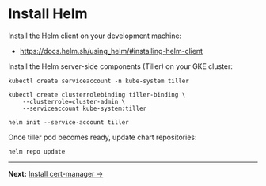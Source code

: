 <!--
Copyright 2018 Google Inc.

Licensed under the Apache License, Version 2.0 (the "License");
you may not use this file except in compliance with the License.
You may obtain a copy of the License at

    https://www.apache.org/licenses/LICENSE-2.0

Unless required by applicable law or agreed to in writing, software
distributed under the License is distributed on an "AS IS" BASIS,
WITHOUT WARRANTIES OR CONDITIONS OF ANY KIND, either express or implied.
See the License for the specific language governing permissions and
limitations under the License.
-->

# Install Helm

Install the Helm client on your development machine:

- https://docs.helm.sh/using_helm/#installing-helm-client

Install the Helm server-side components (Tiller) on your GKE cluster:

```
kubectl create serviceaccount -n kube-system tiller
```


```
kubectl create clusterrolebinding tiller-binding \
    --clusterrole=cluster-admin \
    --serviceaccount kube-system:tiller
```

```
helm init --service-account tiller
```

Once tiller pod becomes ready, update chart repositories:

    helm repo update

-----

**Next:** [Install cert-manager &rarr;](20-install-cert-manager.md)
